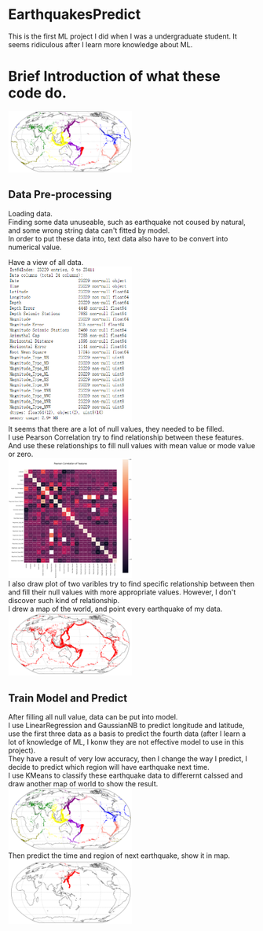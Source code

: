 # EarthquakesPredict
This is the first ML project I did when I was a undergraduate student. It seems ridiculous after I learn more knowledge about ML.
# Brief Introduction of what these code do.
<img src="https://github.com/Demoom/EarthquakesPredict/blob/master/Image/P5.PNG" width="50%" height="50%"><br>
## Data Pre-processing
Loading data.<br>
Finding some data unuseable, such as earthquake not coused by natural, and some wrong string data can't fitted by model.<br>
In order to put these data into, text data also have to be convert into numerical value.<br>

Have a view of all data.<br>
<img src="https://github.com/Demoom/EarthquakesPredict/blob/master/Image/P1.PNG" width="50%" height="50%"><br>
It seems that there are a lot of null values, they needed to be filled.<br>
I use Pearson Correlation try to find relationship between these features. And use these relationships to fill null values with mean value or mode value or zero.<br>
<img src="https://github.com/Demoom/EarthquakesPredict/blob/master/Image/P2.png" width="50%" height="50%"><br>
I also draw plot of two varibles try to find specific relationship between then and fill their null values with more appropriate values. However, I don't discover such kind of relationship.<br>
I drew a map of the world, and point every earthquake of my data.<br>
<img src="https://github.com/Demoom/EarthquakesPredict/blob/master/Image/P4.PNG" width="50%" height="50%">

## Train Model and Predict
After filling all null value, data can be put into model.<br>
I use LinearRegression and GaussianNB to predict longitude and latitude, use the first three data as a basis to predict the fourth data (after I learn a lot of knowledge of ML, I konw they are not effective model to use in this project).<br>
They have a result of very low accuracy, then I change the way I predict, I decide to predict which region will have earthquake next time.<br>
I use KMeans to classify these earthquake data to differernt calssed and draw another map of world to show the result.<br>
<img src="https://github.com/Demoom/EarthquakesPredict/blob/master/Image/P5.PNG" width="50%" height="50%"><br>
Then predict the time and region of next earthquake, show it in map.<br>
<img src="https://github.com/Demoom/EarthquakesPredict/blob/master/Image/P6.PNG" width="50%" height="50%"><br>
